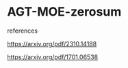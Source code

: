 # AGT-MOE-zerosum

references

https://arxiv.org/pdf/2310.14188

https://arxiv.org/pdf/1701.06538


